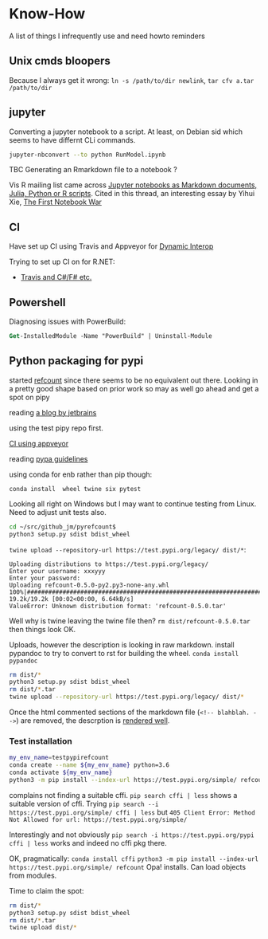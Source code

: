 # Know-How

A list of things I infrequently use and need howto reminders 

## Unix cmds bloopers

Because I always get it wrong: `ln -s /path/to/dir newlink`, `tar cfv a.tar /path/to/dir`

## jupyter

Converting a jupyter notebook to a script. At least, on Debian sid which seems to have differnt CLi commands.

```sh
jupyter-nbconvert --to python RunModel.ipynb
```

TBC Generating an Rmarkdown file to a notebook ? 

Vis R mailing list came across [Jupyter notebooks as Markdown documents, Julia, Python or R scripts](https://github.com/mwouts/jupytext). Cited in this thread, an interesting essay by Yihui Xie, [The First Notebook War](https://yihui.name/en/2018/09/notebook-war/)

## CI

Have set up CI using Travis and Appveyor for [Dynamic Interop](https://github.com/jmp75/dynamic-interop-dll)

Trying to set up CI on for R.NET:

* [Travis and C#/F# etc.](https://docs.travis-ci.com/user/languages/csharp/)

## Powershell

Diagnosing issues with PowerBuild:

```ps
Get-InstalledModule -Name "PowerBuild" | Uninstall-Module
```

## Python packaging for pypi

started [refcount](https://github.com/jmp75/pyrefcount) since there seems to be no equivalent out there. Looking in  a pretty good shape based on prior work so may as well go ahead and get a spot on pipy

reading [a blog by jetbrains](https://blog.jetbrains.com/pycharm/2017/05/how-to-publish-your-package-on-pypi/)

using the test pipy repo first. 

[CI using appveyor](https://github.com/AndrewAnnex/SpiceyPy/blob/master/appveyor.yml)

reading [pypa guidelines ](https://packaging.python.org/tutorials/packaging-projects/#packaging-your-project)

using conda for enb rather than pip though:

`conda install  wheel twine six pytest`

Looking all right on Windows but I may want to continue testing from Linux. Need to adjust unit tests also.

```sh
cd ~/src/github_jm/pyrefcount$
python3 setup.py sdist bdist_wheel
```

`twine upload --repository-url https://test.pypi.org/legacy/ dist/*`:

```
Uploading distributions to https://test.pypi.org/legacy/
Enter your username: xxxyyy
Enter your password:
Uploading refcount-0.5.0-py2.py3-none-any.whl
100%|###########################################################################################################################################################################################################################| 19.2k/19.2k [00:02<00:00, 6.64kB/s]
ValueError: Unknown distribution format: 'refcount-0.5.0.tar'
```

Well why is twine leaving the twine file then?  `rm dist/refcount-0.5.0.tar`  then things look OK.

Uploads, however the description is looking in raw markdown. install pypandoc to try to convert to rst for building the wheel. `conda install pypandoc`

```sh
rm dist/*
python3 setup.py sdist bdist_wheel
rm dist/*.tar
twine upload --repository-url https://test.pypi.org/legacy/ dist/*
```

Once the html commented sections of the markdown file (`<!-- blahblah. -->`) are removed, the descrption is [rendered well](https://test.pypi.org/project/refcount/0.5.0.2).

### Test installation

```sh
my_env_name=testpypirefcount
conda create --name ${my_env_name} python=3.6
conda activate ${my_env_name}
python3 -m pip install --index-url https://test.pypi.org/simple/ refcount
```

complains not finding a suitable cffi.  `pip search cffi | less` shows a suitable version of cffi. Trying `pip search --i https://test.pypi.org/simple/ cffi | less` but `405 Client Error: Method Not Allowed for url: https://test.pypi.org/simple/`

Interestingly and not obviously `pip search -i https://test.pypi.org/pypi cffi | less` works and indeed no cffi pkg there. 

OK, pragmatically: `conda install cffi`
`python3 -m pip install --index-url https://test.pypi.org/simple/ refcount` Opa! installs. Can load objects from modules.

Time to claim the spot:

```sh
rm dist/*
python3 setup.py sdist bdist_wheel
rm dist/*.tar
twine upload dist/*
```
